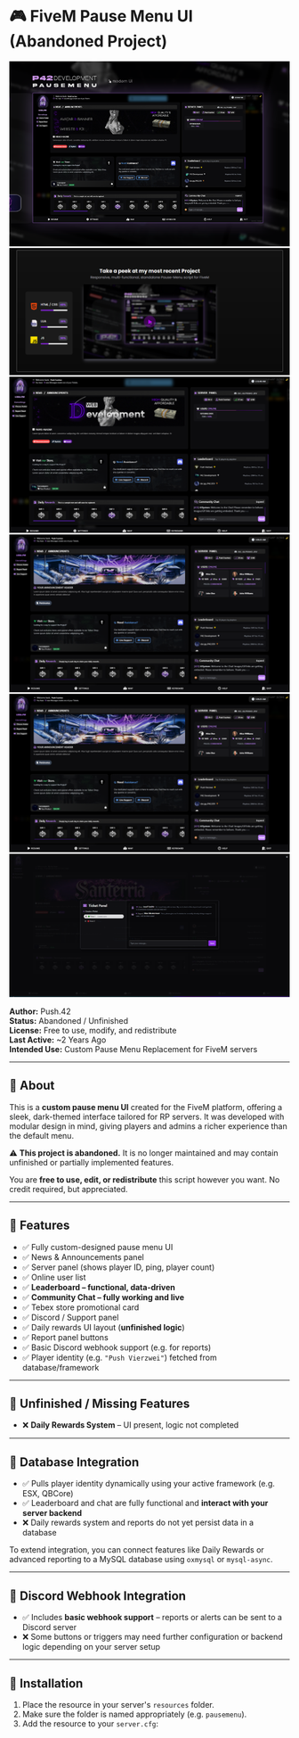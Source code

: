 # 🎮 FiveM Pause Menu UI (Abandoned Project)

![Pause Menu Screenshot](preview3.png)
![Pause Menu Screenshot](preview4.png)
![Pause Menu Screenshot](preview5.png)
![Pause Menu Screenshot](preview6.png)
![Pause Menu Screenshot](preview.png)
![Pause Menu Screenshot](preview2.png)



**Author:** Push.42  
**Status:** Abandoned / Unfinished  
**License:** Free to use, modify, and redistribute  
**Last Active:** ~2 Years Ago  
**Intended Use:** Custom Pause Menu Replacement for FiveM servers

---

## 📌 About

This is a **custom pause menu UI** created for the FiveM platform, offering a sleek, dark-themed interface tailored for RP servers. It was developed with modular design in mind, giving players and admins a richer experience than the default menu.

⚠️ **This project is abandoned.** It is no longer maintained and may contain unfinished or partially implemented features.

You are **free to use, edit, or redistribute** this script however you want. No credit required, but appreciated.

---

## 🧩 Features

- ✅ Fully custom-designed pause menu UI  
- ✅ News & Announcements panel  
- ✅ Server panel (shows player ID, ping, player count)  
- ✅ Online user list  
- ✅ **Leaderboard – functional, data-driven**  
- ✅ **Community Chat – fully working and live**  
- ✅ Tebex store promotional card  
- ✅ Discord / Support panel  
- ✅ Daily rewards UI layout (**unfinished logic**)  
- ✅ Report panel buttons  
- ✅ Basic Discord webhook support (e.g. for reports)  
- ✅ Player identity (e.g. `"Push Vierzwei"`) fetched from database/framework

---

## 🚧 Unfinished / Missing Features

- ❌ **Daily Rewards System** – UI present, logic not completed  

---

## 🔌 Database Integration

- ✅ Pulls player identity dynamically using your active framework (e.g. ESX, QBCore)  
- ✅ Leaderboard and chat are fully functional and **interact with your server backend**  
- ❌ Daily rewards system and reports do not yet persist data in a database

To extend integration, you can connect features like Daily Rewards or advanced reporting to a MySQL database using `oxmysql` or `mysql-async`.

---

## 🔗 Discord Webhook Integration

- ✅ Includes **basic webhook support** – reports or alerts can be sent to a Discord server  
- ❌ Some buttons or triggers may need further configuration or backend logic depending on your server setup

---

## 📂 Installation

1. Place the resource in your server's `resources` folder.  
2. Make sure the folder is named appropriately (e.g. `pausemenu`).  
3. Add the resource to your `server.cfg`:
